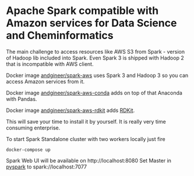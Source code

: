 # Apache Spark compatible with Amazon services for Data Science and Cheminformatics 

The main challenge to access resources like AWS S3 from Spark - version of Hadoop lib included into Spark.
Even Spark 3 is shipped with Hadoop 2 that is incompatible with AWS client.

Docker image [andgineer/spark-aws](https://hub.docker.com/repository/docker/andgineer/spark-aws) 
uses Spark 3 and Hadoop 3 so you can access Amazon services from it.

Docker image [andgineer/spark-aws-conda](https://hub.docker.com/repository/docker/andgineer/spark-aws-conda) 
adds on top of that Anaconda with Pandas.

Docker image [andgineer/spark-aws-rdkit](https://hub.docker.com/repository/docker/andgineer/spark-aws-rdkit) 
adds [RDKit](https://www.rdkit.org).

This will save your time to install it by yourself. It is really very time consuming enterprise.

To start Spark Standalone cluster with two workers locally just fire

    docker-compose up
    
Spark Web UI will be available on http://localhost:8080
Set Master in [pyspark](https://realpython.com/pyspark-intro/) to spark://localhost:7077
